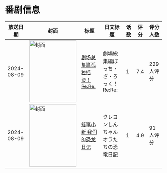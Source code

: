 # 番剧信息

|放送日期|封面|标题|日文标题|话数|评分|评分人数|
|---|---|---|---|---|---|---|
|2024-08-09|<img src="//lain.bgm.tv/pic/cover/c/8e/16/459642_83jcG.jpg" alt="封面" style="width:150px;height:200px;object-fit:cover;">|[剧场总集篇孤独摇滚！ Re:Re:](https://bangumi.tv/subject/459642)|劇場総集編ぼっち・ざ・ろっく！ Re:Re:|1|7.4|229人评分|
|2024-08-09|<img src="//lain.bgm.tv/pic/cover/c/c3/ef/469483_E8C79.jpg" alt="封面" style="width:150px;height:200px;object-fit:cover;">|[蜡笔小新 我们的恐龙日记](https://bangumi.tv/subject/469483)|クレヨンしんちゃん オラたちの恐竜日記|1|4.9|91人评分|
